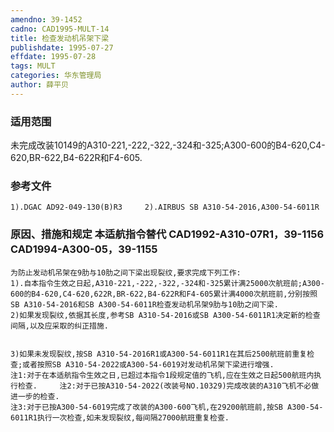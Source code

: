 ```yaml
---
amendno: 39-1452
cadno: CAD1995-MULT-14
title: 检查发动机吊架下梁
publishdate: 1995-07-27
effdate: 1995-07-28
tags: MULT
categories: 华东管理局
author: 薛平贝
---
```


### 适用范围 
未完成改装10149的A310-221,-222,-322,-324和-325;A300-600的B4-620,C4-620,BR-622,B4-622R和F4-605.

<!--more-->
### 参考文件
    1).DGAC AD92-049-130(B)R3     2).AIRBUS SB A310-54-2016,A300-54-6011R 

### 原因、措施和规定 本适航指令替代 CAD1992-A310-07R1，39-1156 CAD1994-A300-05，39-1155 
    为防止发动机吊架在9肋与10肋之间下梁出现裂纹,要求完成下列工作: 
    1).自本指令生效之日起,A310-221,-222,-322,-324和-325累计满25000次航班前;A300-600的B4-620,C4-620,622R,BR-622,B4-622R和F4-605累计满4000次航班前,分别按照SB A310-54-2016和SB A300-54-6011R检查发动机吊架9肋与10肋之间下梁. 
    2)如果发现裂纹,依据其长度,参考SB A310-54-2016或SB A300-54-6011R1决定新的检查间隔,以及应采取的纠正措施. 

       
    3)如果未发现裂纹,按SB A310-54-2016R1或A300-54-6011R1在其后2500航班前重复检查;或者按照SB A310-54-2022或A300-54-6019对发动机吊架下梁进行增强. 
    注1:对于在本适航指令生效之日,已超过本指令1段规定值的飞机,应在生效之日起500航班内执行检查.     注2:对于已按A310-54-2022(改装号NO.10329)完成改装的A310飞机不必做进一步的检查. 
    注3:对于已按A300-54-6019完成了改装的A300-600飞机,在29200航班前,按SB A300-54-6011R1执行一次检查,如未发现裂纹,每间隔27000航班重复检查.
